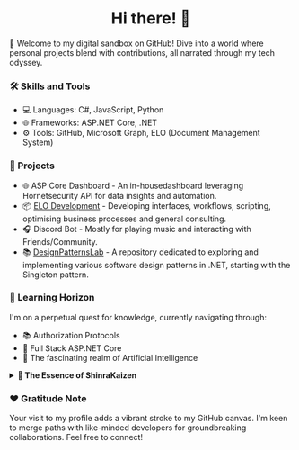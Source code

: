 <h1 align="center">Hi there! 👋</h1>

🚀 Welcome to my digital sandbox on GitHub! Dive into a world where personal projects blend with contributions, all narrated through my tech odyssey.

### 🛠️ Skills and Tools

- 💻 Languages: C#, JavaScript, Python
- 🌐 Frameworks: ASP.NET Core, .NET
- ⚙️ Tools: GitHub, Microsoft Graph, ELO (Document Management System)

### 📁 Projects

- 🌐 ASP Core Dashboard - An in-housedashboard leveraging Hornetsecurity API for data insights and automation.
- 📦 [ELO Development](https://www.elo.com/de-de.html) - Developing interfaces, workflows, scripting, optimising business processes and general consulting.
- 🎧 Discord Bot - Mostly for playing music and interacting with Friends/Community.
- 📚 [DesignPatternsLab](https://github.com/ShinraKaizen/DesignPatternsLab) - A repository dedicated to exploring and implementing various software design patterns in .NET, starting with the Singleton pattern.


### 🌱 Learning Horizon 

I'm on a perpetual quest for knowledge, currently navigating through:

- 📚 Authorization Protocols
- 🌟 Full Stack ASP.NET Core
- 🧠 The fascinating realm of Artificial Intelligence


<details>
<summary><strong>🌟 The Essence of ShinraKaizen</strong></summary>
<br>

### ShinraKaizen
**ShinraKaizen** is a pseudonym that weaves together the mystique of "Shinra" with the philosophy of "Kaizen". 

**Shinra**, often associated with enigmatic power and depth, evokes a sense of the mystical and the formidable. It suggests a realm where possibilities extend beyond the ordinary, touching the edges of the extraordinary.

**Kaizen**, a Japanese term for "continuous improvement", embodies the spirit of relentless progress and innovation. It represents a commitment to never-ending personal and professional development, always striving for the next level of excellence.

Together, **ShinraKaizen** stands as a beacon for those who dare to blend the power of the mystical with the drive for continuous growth. It is a call to embrace the journey of constant evolution, leveraging the strength of the unseen and the power of persistence to forge new paths and reach unprecedented heights.

In essence, **ShinraKaizen** is more than a name; it's a manifesto for the bold, the innovators, and the dreamers who believe in the magic of transformation and the power of an unyielding quest for improvement.

</details>


### ❤️ Gratitude Note

Your visit to my profile adds a vibrant stroke to my GitHub canvas. I'm keen to merge paths with like-minded developers for groundbreaking collaborations. Feel free to connect!
